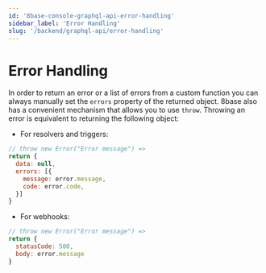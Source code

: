 ```yaml
---
id: '8base-console-graphql-api-error-handling'
sidebar_label: 'Error Handling'
slug: '/backend/graphql-api/error-handling'
---
```


# Error Handling

In order to return an error or a list of errors from a custom function you can always manually set the `errors` property of the returned object. 8base also has a convenient mechanism that allows you to use `throw`. Throwing an error is equivalent to returning the following object:

* For resolvers and triggers:

```javascript
// throw new Error("Error message") =>
return {
  data: null,
  errors: [{
    message: error.message,
    code: error.code,
  }]
}
```

* For webhooks:

```javascript
// throw new Error("Error message") =>
return {
  statusCode: 500,
  body: error.message
}
```